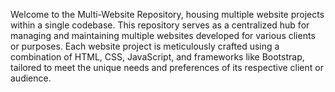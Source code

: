 Welcome to the Multi-Website Repository, housing multiple website projects within a single codebase. This repository serves as a centralized hub for managing and maintaining multiple websites developed for various clients or purposes. Each website project is meticulously crafted using a combination of HTML, CSS, JavaScript, and frameworks like Bootstrap, tailored to meet the unique needs and preferences of its respective client or audience.
